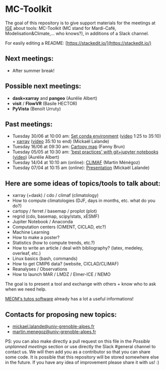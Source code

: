 



# MC-Toolkit
The goal of this repository is to give support materials for the meetings at [IGE](http://www.ige-grenoble.fr/) about tools: MC-Toolkit (MC stand for Mardi-Café, Modelisation&Climate,... who knows?), in additions of a Slack channel.

For easily editing a README: [https://stackedit.io/](https://stackedit.io/)

## Next meetings:
- After summer break!

## Possible next meetings:

- **dask+xarray** and **pangeo** (Aurélie Albert)
- **visit** / **FlowVR** (Basile HECTOR)
- **PyVista** (Benoït Urruty)

## Past meetings:

- Tuesday 30/06 at 10:00 am: [Set conda environment](https://github.com/mickaellalande/MC-Toolkit/tree/master/conda_environment_xarray_xesmf_proplot) ([video](https://www.youtube.com/watch?v=Gb0smIc1VpM) 1:25 to 35:10) + [xarray](https://github.com/mickaellalande/MC-Toolkit/tree/master/conda_environment_xarray_xesmf_proplot/xarray) ([video](https://www.youtube.com/watch?v=Gb0smIc1VpM) 35:10 to end) (Mickaël Lalande)
- Tuesday 16/06 at 09:30 am: [Cartopy map](cartopy) (Fanny Brun)
- Tuesday 05/05 at 10:30 am: ['best practices' with git+jupyter notebooks](https://github.com/mickaellalande/MC-Toolkit/blob/master/Best-practices-notebooks-conda-git/README.md) ([video](https://www.youtube.com/watch?v=NFj-qJ5r4iI&feature=youtu.be)) (Aurélie Albert)
- Tuesday 14/04 at 10:10 am (online): [CLIMAF](https://github.com/mickaellalande/MC-Toolkit/tree/master/CLIMAF_martin) (Martin Ménégoz)
- Tuesday 07/04 at 10:15 am (online): [Presentation](https://github.com/mickaellalande/MC-Toolkit/tree/master/Presentation) (Mickaël Lalande)




## Here are some ideas of topics/tools to talk about:
- xarray (+dask) / cdo / climaf (climatology)  
- How to compute climatologies (DJF, days in months, etc. what do you do?)
- cartopy / ferret / basemap / proplot (plot)  
- regrid (cdo, basemap, scipy/stats, xESMF)  
- Jupiter Notebook / Anaconda
- Computation centers (CIMENT, CICLAD, etc?)
- Machine Learning
- How to make a poster?
- Statistics (how to compute trends, etc.?) 
- How to write an article / deal with bibliography? (latex, medeley, overleaf, etc.)  
- Linux basics (bash, commands)
- How to get CMIP6 data? (website, CICLAD/CLIMAF)
- Reanalyses / Observations 
- How to launch MAR / LMDZ / Elmer-ICE / NEMO

  

The goal is to present a tool and exchange with others + know who to ask when we need help.

[MEOM's tutos software](https://github.com/meom-group/tutos/blob/master/software.md) already has a lot a useful informations!

## Contacts for proposing new topics:
- mickael.lalande@univ-grenoble-alpes.fr
- martin.menegoz@univ-grenoble-alpes.fr

PS: you can also make directly a pull request on this file in the *Possible unplanned meetings* section or use directly the Slack #general channel to contact us. We will then add you as a contributor so that you can share some code. It is possible that this repository will be stored somewhere else in the future. If you have any idea of improvement please share it with us! :)
